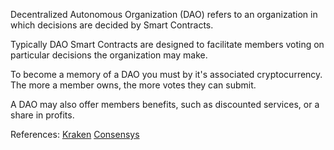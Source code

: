 Decentralized Autonomous Organization (DAO) refers to an organization in which decisions are decided by Smart Contracts.

Typically DAO Smart Contracts are designed to facilitate members voting on particular decisions the organization may make. 

To become a memory of a DAO you must by it's associated cryptocurrency. The more a member owns, the more votes they can submit.

A DAO may also offer members benefits, such as discounted services, or a share in profits. 

References:
[Kraken](https://www.kraken.com/learn/what-is-decentralized-autonomous-organization-dao)
[Consensys](https://consensys.net/blog/blockchain-explained/what-is-a-dao-and-how-do-they-work/)